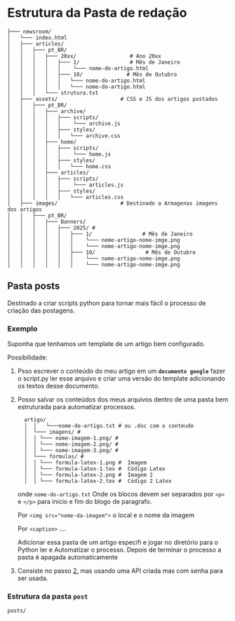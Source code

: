 # Estrutura da Pasta de redação
```
├─── newsroom/
│   └─── index.html
│   ├─── articles/
│   │   ├─── pt_BR/
│   │   │   ├─── 20xx/                 # Ano 20xx 
│   │   │   │   ├─── 1/                # Mês de Janeiro
│   │   │   │   │    └─── nome-do-artigo.html
│   │   │   │   ├─── 10/              # Mês de Outubro
│   │   │   │   │   └─── nome-do-artigo.html
│   │   │   │   │   └─── nome-do-artigo.html
│   │   │   └─── strutura.txt
│   ├─── assets/                    # CSS e JS dos artigos postados 
│   │   ├─── pt_BR/
│   │   │   ├─── archive/
│   │   │   │   ├─── scripts/
│   │   │   │   │    └─── archive.js
│   │   │   │   ├─── styles/
│   │   │   │   │   └─── archive.css
│   │   │   ├─── home/
│   │   │   │   ├─── scripts/
│   │   │   │   │    └─── home.js
│   │   │   │   ├─── styles/
│   │   │   │   │   └─── home.css
│   │   │   ├─── articles/
│   │   │   │   ├─── scripts/
│   │   │   │   │    └─── articles.js
│   │   │   │   ├─── styles/
│   │   │   │   │   └─── articles.css
│   ├─── images/                    # Destinado a Armagenas imagens dos artigos
│   │   ├─── pt_BR/
│   │   │   ├─── Banners/
│   │   │   │   ├─── 2025/ # 
│   │   │   │   │   ├─── 1/                # Mês de Janeiro
│   │   │   │   │   │    └─── nome-artigo-nome-imge.png
│   │   │   │   │   │    └─── nome-artigo-nome-imge.png
│   │   │   │   │   ├─── 10/                # Mês de Outubro
│   │   │   │   │   │    └─── nome-artigo-nome-imge.png
│   │   │   │   │   │    └─── nome-artigo-nome-imge.png
```


## Pasta **posts**
Destinado a criar scripts python para tornar mais fácil o processo de criação das postagens. 

### Exemplo
Suponha que tenhamos um template de um artigo bem configurado.

Possibilidade:
1. Psso escrever o conteúdo do meu artigo em um **``documento google``** fazer o script.py ler esse arquivo e criar uma versão do template adicionando os textos desse documento.

2. Posso salvar os conteúdos dos meus arquivos dentro de uma pasta bem estruturada para automatizar processos.
    ```{}
      artigo/
      │  │   └───nome-do-artigo.txt # ou .doc com o conteudo
      │  └─── imagens/ # 
      │  │ └─── nome-imagem-1.png/ # 
      │  │ └─── nome-imagem-2.png/ # 
      │  │ └─── nome-imagem-3.png/ #
      │  └─── formulas/ # 
      │  │ └─── formula-latex-1.png #  Imagem
      │  │ └─── formula-latex-1.tex #  Código Latex
      │  │ └─── formula-latex-2.png #  Imagem 2
      │  │ └─── formula-latex-2.tex #  Código 2 Latex
    ```

    onde `nome-do-artigo.txt` Onde os blocos devem ser separados por `<p>` e `</p>` para inicio e fim do blogo de paragrafo.
    
    Por `<img src="nome-da-imagem">` o local e o nome da imagem

    Por `<caption>` ....

    Adicionar essa pasta de um artigo especifi e jogar no diretório para o Python ler e Automatizar o processo. Depois de terminar o processo a pasta é apagada automaticamente

3. Consiste no passo [2.]() mas usando uma API criada mas com senha para ser usada.

### Estrutura da pasta `post` 

```
posts/
```